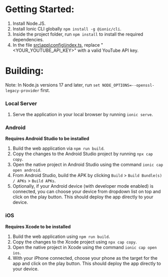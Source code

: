 # Getting Started:

1. Install Node.JS.
2. Install Ionic CLI globally `npm install -g @ionic/cli`.
3. Inside the project folder, run `npm install` to install the required dependencies.
4. In the file [src\app\config\index.ts](src\app\config\index.ts), replace "<YOUR_YOUTUBE_API_KEY>" with a valid YouTube API key.

# Building:
Note: In Node.js versions 17 and later, run `set NODE_OPTIONS=--openssl-legacy-provider` first.

### Local Server

1. Serve the application in your local browser by running `ionic serve`.

### Android
**Requires Android Studio to be installed**
1. Build the web application via `npm run build`.
2. Copy the changes to the Android Studio project by running `npx cap copy`.
3. Open the native project in Android Studio using the command `ionic cap open android`.
4. From Android Studio, build the APK by clicking `Build` > `Build Bundle(s) / APKs` > `Build APKs`.
5. Optionally, if your Android device (with developer mode enabled) is connected, you can choose your device from dropdown list on top and click on the play button. This should deploy the app directly to your device.

### iOS
**Requires Xcode to be installed**
1. Build the web application using `npm run build`.
2. Copy the changes to the Xcode project using `npx cap copy`.
3. Open the native project in Xcode using the command `ionic cap open ios`.
4. With your iPhone connected, choose your phone as the target for the app and click on the play button. This should deploy the app directly to your device.

